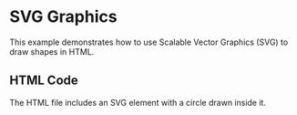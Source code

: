 # SVG Graphics

This example demonstrates how to use Scalable Vector Graphics (SVG) to draw shapes in HTML.

## HTML Code
The HTML file includes an SVG element with a circle drawn inside it.
